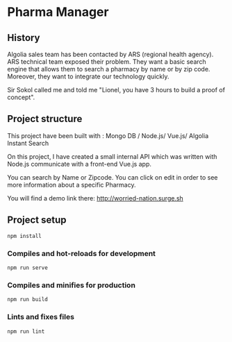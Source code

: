 # Pharma Manager
## History
Algolia sales team has been contacted by ARS (regional health agency). ARS technical team exposed their problem. They want a basic search engine that allows them to search a pharmacy by name or by zip code. Moreover, they want to integrate our technology quickly.

Sir Sokol called me and told me "Lionel, you have 3 hours to build a proof of concept".

## Project structure
This project have been built with :
Mongo DB /
Node.js/
Vue.js/
Algolia Instant Search

On this project, I have created a small internal API which was written with Node.js  communicate with a front-end Vue.js app.  

You can search by Name or Zipcode. You can click on edit in order to see more information about a specific Pharmacy.

You will find a demo link there: http://worried-nation.surge.sh

## Project setup
```
npm install
```

### Compiles and hot-reloads for development
```
npm run serve
```

### Compiles and minifies for production
```
npm run build
```

### Lints and fixes files
```
npm run lint
```
